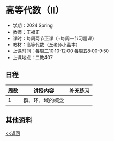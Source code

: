# 高等代数（II）

* 学期：2024 Spring
* 教师：王福正
* 课时：每周两节正课（+每周一节习题课）
* 教材：高等代数（丘老师小蓝本）
* 上课时间：每周二10:10-12:00 每周五8:00-9:50
* 上课地点：二教407

## 日程

| 周数 |讲授内容                             | 补充练习      |
| ---- | ------------------------------------ | ------------- |
|1|群、环、域的概念||

## 其他资料

[<<返回](university_courses)